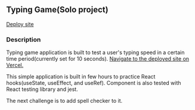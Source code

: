 ## Typing Game(Solo project)
[Deploy site](https://typing-game-elle.vercel.app/)

### Description

Typing game application is built to test a user's typing speed in a certain time period(currently set for 10 seconds). 
[Navigate to the deployed site on Vercel.](https://typing-game-elle.vercel.app/)

This simple application is built in few hours to practice React hooks(useState, useEffect, and useRef). Component is also tested with React testing library and jest. 

The next challenge is to add spell checker to it.

